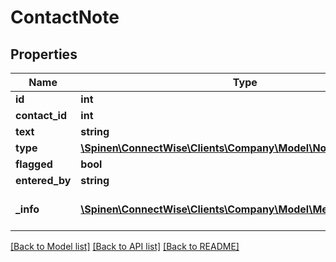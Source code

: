 # ContactNote

## Properties
Name | Type | Description | Notes
------------ | ------------- | ------------- | -------------
**id** | **int** |  | [optional] 
**contact_id** | **int** |  | [optional] 
**text** | **string** |  | 
**type** | [**\Spinen\ConnectWise\Clients\Company\Model\NoteTypeReference**](NoteTypeReference.md) |  | [optional] 
**flagged** | **bool** |  | [optional] 
**entered_by** | **string** |  | [optional] 
**_info** | [**\Spinen\ConnectWise\Clients\Company\Model\Metadata**](Metadata.md) | Metadata of the entity | [optional] 

[[Back to Model list]](../README.md#documentation-for-models) [[Back to API list]](../README.md#documentation-for-api-endpoints) [[Back to README]](../README.md)


